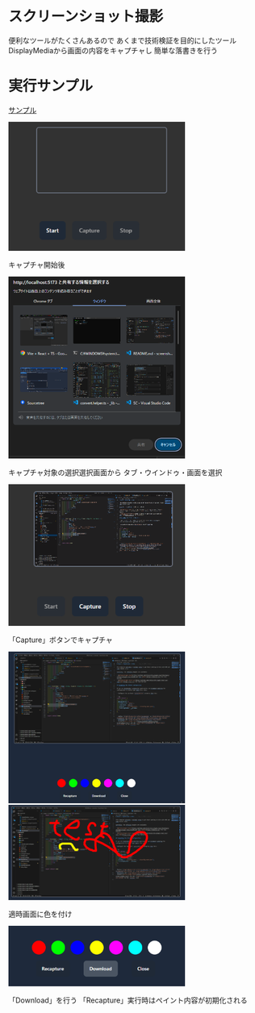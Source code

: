 # スクリーンショット撮影

便利なツールがたくさんあるので
あくまで技術検証を目的にしたツール
DisplayMediaから画面の内容をキャプチャし
簡単な落書きを行う

# 実行サンプル
[サンプル](https://screenshot-e92.pages.dev/)

<img src="etc/001.png" width="350">

キャプチャ開始後

<img src="etc/002.png" width="350">

キャプチャ対象の選択選択画面から
タブ・ウインドゥ・画面を選択

<img src="etc/003.png" width="350">

「Capture」ボタンでキャプチャ

<img src="etc/004.png" width="350">
<img src="etc/005.png" width="350">

適時画面に色を付け

<img src="etc/006.png" width="350">

「Download」を行う
「Recapture」実行時はペイント内容が初期化される
